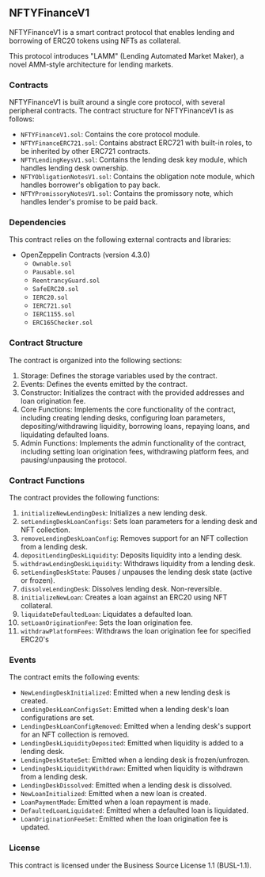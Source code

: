 ## NFTYFinanceV1

NFTYFinanceV1 is a smart contract protocol that enables lending and borrowing of ERC20 tokens using NFTs as collateral.

This protocol introduces "LAMM" (Lending Automated Market Maker), a novel AMM-style architecture for lending markets.

### Contracts

NFTYFinanceV1 is built around a single core protocol, with several peripheral contracts.
The contract structure for NFTYFinanceV1 is as follows:

- `NFTYFinanceV1.sol`: Contains the core protocol module.
- `NFTYFinanceERC721.sol`: Contains abstract ERC721 with built-in roles, to be inherited by other ERC721 contracts.
- `NFTYLendingKeysV1.sol`: Contains the lending desk key module, which handles lending desk ownership.
- `NFTYObligationNotesV1.sol`: Contains the obligation note module, which handles borrower's obligation to pay back.
- `NFTYPromissoryNotesV1.sol`: Contains the promissory note, which handles lender's promise to be paid back.

### Dependencies

This contract relies on the following external contracts and libraries:

- OpenZeppelin Contracts (version 4.3.0)
  - `Ownable.sol`
  - `Pausable.sol`
  - `ReentrancyGuard.sol`
  - `SafeERC20.sol`
  - `IERC20.sol`
  - `IERC721.sol`
  - `IERC1155.sol`
  - `ERC165Checker.sol`

### Contract Structure

The contract is organized into the following sections:

1. Storage: Defines the storage variables used by the contract.
2. Events: Defines the events emitted by the contract.
3. Constructor: Initializes the contract with the provided addresses and loan origination fee.
4. Core Functions: Implements the core functionality of the contract, including creating lending desks, configuring loan parameters, depositing/withdrawing liquidity, borrowing loans, repaying loans, and liquidating defaulted loans.
5. Admin Functions: Implements the admin functionality of the contract, including setting loan origination fees, withdrawing platform fees, and pausing/unpausing the protocol.

### Contract Functions

The contract provides the following functions:

1. `initializeNewLendingDesk`: Initializes a new lending desk.
2. `setLendingDeskLoanConfigs`: Sets loan parameters for a lending desk and NFT collection.
3. `removeLendingDeskLoanConfig`: Removes support for an NFT collection from a lending desk.
4. `depositLendingDeskLiquidity`: Deposits liquidity into a lending desk.
5. `withdrawLendingDeskLiquidity`: Withdraws liquidity from a lending desk.
6. `setLendingDeskState`: Pauses / unpauses the lending desk state (active or frozen).
7. `dissolveLendingDesk`: Dissolves lending desk. Non-reversible.
8. `initializeNewLoan`: Creates a loan against an ERC20 using NFT collateral.
9. `liquidateDefaultedLoan`: Liquidates a defaulted loan.
10. `setLoanOriginationFee`: Sets the loan origination fee.
11. `withdrawPlatformFees`: Withdraws the loan origination fee for specified ERC20's

### Events

The contract emits the following events:

- `NewLendingDeskInitialized`: Emitted when a new lending desk is created.
- `LendingDeskLoanConfigsSet`: Emitted when a lending desk's loan configurations are set.
- `LendingDeskLoanConfigRemoved`: Emitted when a lending desk's support for an NFT collection is removed.
- `LendingDeskLiquidityDeposited`: Emitted when liquidity is added to a lending desk.
- `LendingDeskStateSet`: Emitted when a lending desk is frozen/unfrozen.
- `LendingDeskLiquidityWithdrawn`: Emitted when liquidity is withdrawn from a lending desk.
- `LendingDeskDissolved`: Emitted when a lending desk is dissolved.
- `NewLoanInitialized`: Emitted when a new loan is created.
- `LoanPaymentMade`: Emitted when a loan repayment is made.
- `DefaultedLoanLiquidated`: Emitted when a defaulted loan is liquidated.
- `LoanOriginationFeeSet`: Emitted when the loan origination fee is updated.

### License

This contract is licensed under the Business Source License 1.1 (BUSL-1.1).
